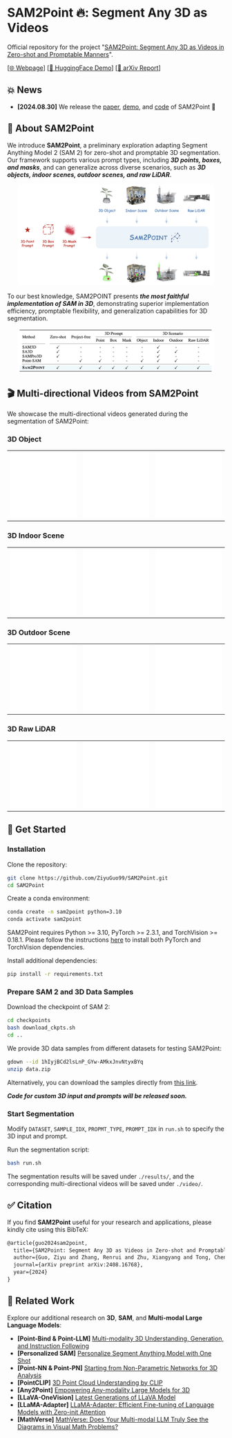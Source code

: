 # SAM2Point 🔥: Segment Any 3D as Videos

Official repository for the project "[SAM2Point: Segment Any 3D as Videos in Zero-shot and Promptable Manners](https://github.com/ZiyuGuo99/SAM2Point/blob/main/SAM2Point.pdf)".

[[🌐 Webpage](https://sam2point.github.io/)] [[🤗 HuggingFace Demo](https://huggingface.co/spaces/ZiyuG/SAM2Point)] [[📖 arXiv Report](https://arxiv.org/pdf/2408.16768)] 

## 💥 News
- **[2024.08.30]** We release the [paper](https://arxiv.org/pdf/2408.16768), [demo](https://huggingface.co/spaces/ZiyuG/SAM2Point), and [code](https://github.com/ZiyuGuo99/SAM2Point) of SAM2Point 🚀

## 👀 About SAM2Point

We introduce **SAM2Point**, a preliminary exploration adapting Segment Anything Model 2 (SAM 2) for zero-shot and promptable 3D segmentation. Our framework supports various prompt types, including ***3D points, boxes, and masks***, and can generalize across diverse scenarios, such as ***3D objects, indoor scenes, outdoor scenes, and raw LiDAR***.

<p align="center">
    <img src="figs/fig1.png" width="90%"> <br>
</p>

To our best knowledge, SAM2POINT presents ***the most faithful implementation of SAM in 3D***, demonstrating superior implementation efficiency, promptable flexibility, and generalization capabilities for 3D segmentation.
<p align="center">
    <img src="figs/fig2.png" width="90%"> <br>
</p>

## 🎬 Multi-directional Videos from SAM2Point

We showcase the multi-directional videos generated during the segmentation of SAM2Point:
### 3D Object

<table>
  <tr>
    <td><img src="./gif/Objaverse_sample0/x.gif" width="200"/></td>
    <td><img src="./gif/Objaverse_sample0/y.gif" width="200"/></td>
    <td><img src="./gif/Objaverse_sample0/z.gif" width="200"/></td>
  </tr>
</table>

### 3D Indoor Scene

<table>
  <tr>
    <td><img src="./gif/S3DIS_sample2/x.gif" width="200"/></td>
    <td><img src="./gif/S3DIS_sample2/y.gif" width="200"/></td>
    <td><img src="./gif/S3DIS_sample2/z.gif" width="200"/></td>
  </tr>
</table>

### 3D Outdoor Scene

<table>
  <tr>
    <td><img src="./gif/Semantic3D_sample0/x.gif" width="200"/></td>
    <td><img src="./gif/Semantic3D_sample0/y.gif" width="200"/></td>
    <td><img src="./gif/Semantic3D_sample0/z.gif" width="200"/></td>
  </tr>
</table>

### 3D Raw LiDAR

<table>
  <tr>
    <td><img src="./gif/KITTI_sample1/x.gif" width="200"/></td>
    <td><img src="./gif/KITTI_sample1/y.gif" width="200"/></td>
    <td><img src="./gif/KITTI_sample1/z.gif" width="200"/></td>
  </tr>
</table>

## 💪 Get Started
### Installation

Clone the repository:

   ```bash
   git clone https://github.com/ZiyuGuo99/SAM2Point.git
   cd SAM2Point
   ```

Create a conda environment:

   ```bash
   conda create -n sam2point python=3.10
   conda activate sam2point
   ```
   SAM2Point requires Python >= 3.10, PyTorch >= 2.3.1, and TorchVision >= 0.18.1. Please follow the instructions [here](https://pytorch.org/get-started/locally/) to install both PyTorch and TorchVision dependencies.

   Install additional dependencies:
   ```bash
   pip install -r requirements.txt
   ```

### Prepare SAM 2 and 3D Data Samples

   Download the checkpoint of SAM 2:

   ```bash
   cd checkpoints
   bash download_ckpts.sh
   cd ..
   ```

We provide 3D data samples from different datasets for testing SAM2Point:
   ```bash
   gdown --id 1hIyjBCd2lsLnP_GYw-AMkxJnvNtyxBYq
   unzip data.zip
   ```

   Alternatively, you can download the samples directly from [this link](https://drive.google.com/file/d/1hIyjBCd2lsLnP_GYw-AMkxJnvNtyxBYq/view?usp=sharing).
   
***Code for custom 3D input and prompts will be released soon.***

### Start Segmentation
Modify `DATASET`, `SAMPLE_IDX`, `PROPMT_TYPE`, `PROMPT_IDX` in `run.sh` to specify the 3D input and prompt.

Run the segmentation script:
   ```bash
   bash run.sh
   ```

   The segmentation results will be saved under `./results/`, and the corresponding multi-directional videos will be saved under `./video/`.


## :white_check_mark: Citation

If you find **SAM2Point** useful for your research and applications, please kindly cite using this BibTeX:

```latex
@article{guo2024sam2point,
  title={SAM2Point: Segment Any 3D as Videos in Zero-shot and Promptable Manners},
  author={Guo, Ziyu and Zhang, Renrui and Zhu, Xiangyang and Tong, Chengzhuo and Gao, Peng and Li, Chunyuan and Heng, Pheng-Ann},
  journal={arXiv preprint arXiv:2408.16768},
  year={2024}
}
```

## 🧠 Related Work

Explore our additional research on **3D**, **SAM**, and **Multi-modal Large Language Models**:

- **[Point-Bind & Point-LLM]** [Multi-modality 3D Understanding, Generation, and Instruction Following](https://github.com/ZiyuGuo99/Point-Bind_Point-LLM)
- **[Personalized SAM]** [Personalize Segment Anything Model with One Shot](https://github.com/ZrrSkywalker/Personalize-SAM)
- **[Point-NN & Point-PN]** [Starting from Non-Parametric Networks for 3D Analysis](https://github.com/ZrrSkywalker/Point-NN)
- **[PointCLIP]** [3D Point Cloud Understanding by CLIP](https://github.com/ZrrSkywalker/PointCLIP)
- **[Any2Point]** [Empowering Any-modality Large Models for 3D](https://github.com/Ivan-Tang-3D/Any2Point)
- **[LLaVA-OneVision]** [Latest Generations of LLaVA Model](https://llava-vl.github.io/blog/2024-08-05-llava-onevision/)
- **[LLaMA-Adapter]** [LLaMA-Adapter: Efficient Fine-tuning of Language Models with Zero-init Attention](https://github.com/OpenGVLab/LLaMA-Adapter)
- **[MathVerse]** [MathVerse: Does Your Multi-modal LLM Truly See the Diagrams in Visual Math Problems?](https://mathverse-cuhk.github.io/)
